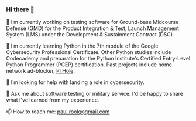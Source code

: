 ### Hi there 👋

<!--
**PaulyBoi/PaulyBoi** is a ✨ _special_ ✨ repository because its `README.md` (this file) appears on your GitHub profile. 

Here are some ideas to get you started:
-->

🔭 I’m currently working on testing software for Ground-base Midcourse Defense (GMD) for the Product Integration & Test, Launch Management System (LMS) under the Development & Sustainment Contract (DSC).

🌱 I’m currently learning Python in the 7th module of the Google Cybersecurity Professional Certificate. Other Python studies include Codecademy and preparation for the Python Institute's Certified Entry-Level Python Programmer (PCEP) certification. Past projects include home network ad-blocker, <a href="https://www.crosstalksolutions.com/the-worlds-greatest-pi-hole-and-unbound-tutorial-2023/">Pi Hole</a>.
<!--- 👯 I’m looking to collaborate on ...-->

🤔 I’m looking for help with landing a role in cybersecurity.

💬 Ask me about software testing or military service. I'd be happy to share what I've learned from my experience.

📫 How to reach me: paul.rook@gmail.com

<!--- ⚡ Fun fact: ... -->

